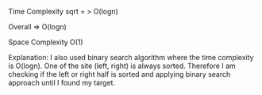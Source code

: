 Time Complexity
sqrt = > O(logn)

Overall => O(logn)

Space Complexity
O(1)

Explanation:
I also used binary search algorithm where the time complexity is O(logn).
One of the site (left, right) is always sorted. Therefore I am checking if the left or right half is sorted and applying binary search approach until I found my target.
